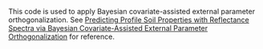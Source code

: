 This code is used to apply Bayesian covariate-assisted external parameter orthogonalization. See [Predicting Profile Soil Properties with Reflectance Spectra via Bayesian Covariate-Assisted External Parameter Orthogonalization](https://www.mdpi.com/1424-8220/18/11/3869) for reference.
